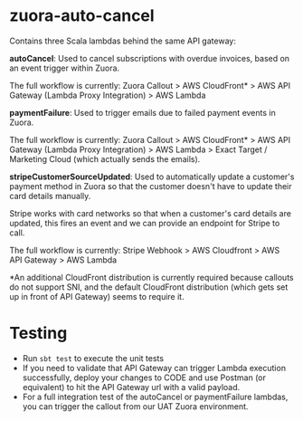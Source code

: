# zuora-auto-cancel
Contains three Scala lambdas behind the same API gateway:

**autoCancel**: 
Used to cancel subscriptions with overdue invoices, based on an event trigger within Zuora.

The full workflow is currently:
Zuora Callout > AWS CloudFront* > AWS API Gateway (Lambda Proxy Integration) > AWS Lambda

**paymentFailure**:
Used to trigger emails due to failed payment events in Zuora.

The full workflow is currently:
Zuora Callout > AWS CloudFront* > AWS API Gateway (Lambda Proxy Integration) > AWS Lambda > Exact Target / Marketing Cloud (which actually sends the emails).

**stripeCustomerSourceUpdated**: 
Used to automatically update a customer's payment method in Zuora so that the customer doesn't have to update their card details manually. 

Stripe works with card networks so that when a customer's card details are updated, this fires an event and we can provide an endpoint for Stripe to call.

The full workflow is currently:
Stripe Webhook > AWS Cloudfront > AWS API Gateway > AWS Lambda

*An additional CloudFront distribution is currently required because callouts do not support SNI, and the default CloudFront distribution (which gets set up in front of API Gateway) seems to require it.

# Testing

- Run `sbt test` to execute the unit tests
- If you need to validate that API Gateway can trigger Lambda execution successfully, deploy your changes to CODE and use Postman (or equivalent) to hit the API Gateway url with a valid payload.
- For a full integration test of the autoCancel or paymentFailure lambdas, you can trigger the callout from our UAT Zuora environment.

